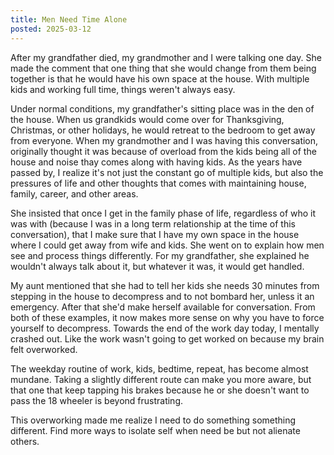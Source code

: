 ```yaml
---
title: Men Need Time Alone
posted: 2025-03-12
---
```


After my grandfather died, my grandmother and I were talking one day. She made the 
comment that one thing that she would change from them being together is that 
he would have his own space at the house. 
With multiple kids and working full time, things weren't always easy. 

Under normal conditions, my grandfather's sitting place was in the den of the house. 
When us grandkids would come over for Thanksgiving, Christmas, or other holidays,
he would retreat to the bedroom to get away from everyone. When my grandmother and
I was having this conversation, originally thought it was because of overload from
the kids being all of the house and noise thay comes along with having kids. 
As the years have passed by, I realize it's not just the constant go of multiple 
kids, but also the pressures of life and other thoughts that comes with maintaining 
house, family, career, and other areas. 

She insisted that once I get in the family phase of life, regardless of who it was with 
(because I was in a long term relationship at the time of this conversation),
that I make sure that I have my own space in the house where I could get away from 
wife and kids. She went on to explain how
men see and process things differently. 
For my grandfather, she explained he wouldn't always talk about it, but
whatever it was, it would get handled.

My aunt mentioned that she had to tell her kids she needs 30 minutes from stepping in
the house to decompress and to not bombard her, unless it an emergency. 
After that she'd make herself available for conversation. 
From both of these examples, it now makes more sense on why you have to force
yourself to decompress. Towards the end of the work day today, I mentally crashed 
out. Like the work wasn't going to get worked on because my brain felt overworked. 

The weekday routine of work,
kids, bedtime, repeat, has become almost mundane. Taking a slightly different route can make you more aware, but that one
that keep tapping his brakes because he or she doesn't want to pass the 18 wheeler 
is beyond frustrating.

This overworking made me realize I need to 
do something something different. Find more ways to isolate self when need be but not alienate others. 

